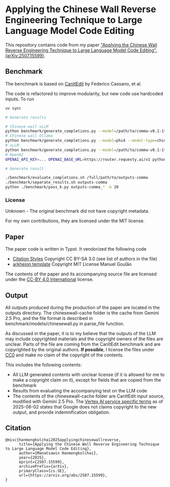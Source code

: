 # Applying the Chinese Wall Reverse Engineering Technique to Large Language Model Code Editing

This repository contains code from my paper ["Applying the Chinese Wall Reverse Engineering Technique to Large Language Model Code Editing". (arXiv:2507.15599)](https://arxiv.org/abs/2507.15599).

## Benchmark
The benchmark is based on [CanItEdit](https://github.com/nuprl/CanItEdit/) by Federico Cassano, et al.

The code is refactored to improve modularity, but new code use hardcoded inputs. To run

```sh
uv sync

# Generate results

# Chinese wall vLLM
python benchmark/generate_completions.py --model=/path/to/comma-v0.1-1t-bnb-8b --model-type=chinesewall-direct --output-dir=outputs-chinesewall-comma --completion-limit=20 --batch-size=5 --temperature=0.2 --max-tokens=2048 --top-p=0.95
# Chinese wall Ollama
python benchmark/generate_completions.py --model=phi4 --model-type=chinesewall --output-dir=outputs-chinesewall-phi4 --completion-limit=20 --batch-size=1 --temperature=0.2 --max-tokens=2048 --top-p=0.95
# vLLM
python benchmark/generate_completions.py --model=/path/to/comma-v0.1-1t-bnb-8b --model-type=direct --output-dir=outputs-comma --completion-limit=20 --batch-size=5 --temperature=0.2 --max-tokens=2048 --top-p=0.95
# OpenAI
OPENAI_API_KEY=... OPENAI_BASE_URL=https://router.requesty.ai/v1 python benchmark/generate_completions.py --model=google/gemini-2.5-pro --model-type=openai --output-dir=outputs-gemini-2.5-pro --completion-limit=20 --batch-size=8 --temperature=0.2 --max-tokens=100000 --top-p=0.95

# Generate result

./benchmark/evaluate_completions.sh /full/path/to/outputs-comma
./benchmark/separate_results.sh outputs-comma
python ./benchmark/pass_k.py outputs-comma_* -k 20
```

### License
Unknown - The original benchmark did not have copyright metadata.

For my own contributions, they are licensed under the MIT license.

## Paper
The paper code is written in Typst. It vendorized the following code

- [Citation Styles](https://github.com/citation-style-language/styles/blob/master/ieee-with-url.csl) Copyright CC BY-SA 3.0 (see list of authors in the file)
- [arkheion template](https://github.com/mgoulao/arkheion) Copyright MIT License Manuel Goulão

The contents of the paper and its accompanying source file are licensed under the [CC-BY 4.0 International](https://creativecommons.org/licenses/by/4.0/) license.

## Output
All outputs produced during the production of the paper are located in the outputs directory. The chinesewall-cache folder is the cache from Gemini 2.5 Pro, and the file format is described in benchmark/models/chinesewall.py in parse_file function.

As discussed in the paper, it is to my believe that the outputs of the LLM may include copyrighted materials and the copyright owners of the files are unclear. Parts of the file are coming from the CanItEdit benchmark and are copyrighted by the original authors. **If possible**, I license the files under [CC0](https://creativecommons.org/public-domain/cc0/) and make no claim of the copyright of the contents.

This includes the following contents:

- All LLM generated contents with unclear license (if it is allowed for me to make a copyright claim on it), except for fields that are copied from the benchmark
- Results from evaluating the accompanying test on the LLM code
- The contents of the chinesewall-cache folder are CanItEdit input source, modified with Gemini 2.5 Pro. The [Vertex AI service specific terms](https://cloud.google.com/terms/service-terms) as of 2025-08-02 states that Google does not claims copyright to the new output, and provide indemnification obligation.

## Citation
```
@misc{hanmongkolchai2025applyingchinesewallreverse,
      title={Applying the Chinese Wall Reverse Engineering Technique to Large Language Model Code Editing}, 
      author={Manatsawin Hanmongkolchai},
      year={2025},
      eprint={2507.15599},
      archivePrefix={arXiv},
      primaryClass={cs.SE},
      url={https://arxiv.org/abs/2507.15599}, 
}
```
